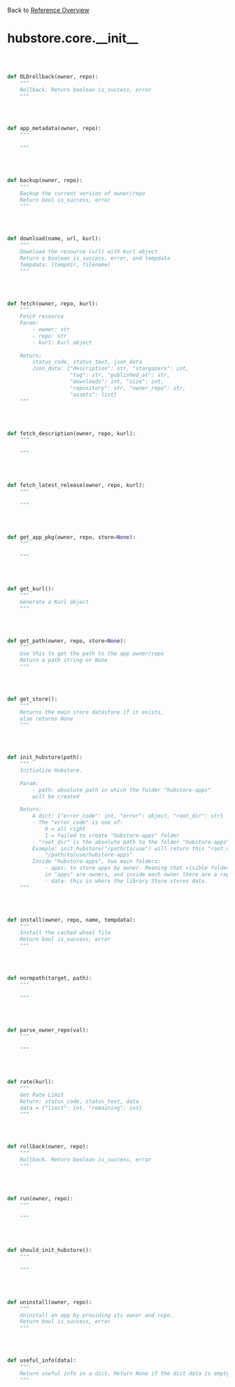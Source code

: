 
Back to [Reference Overview](https://github.com/pyrustic/hubstore/blob/master/docs/reference/README.md#readme)

# hubstore.core.\_\_init\_\_



<br>


```python

def OLDrollback(owner, repo):
    """
    Rollback. Return boolean is_success, error
    """

```

<br>

```python

def app_metadata(owner, repo):
    """
    
    """

```

<br>

```python

def backup(owner, repo):
    """
    Backup the current version of owner/repo
    Return bool is_success, error
    """

```

<br>

```python

def download(name, url, kurl):
    """
    Download the resource (url) with kurl object
    Return a boolean is_success, error, and tempdata
    Tempdata: (tempdir, filename)
    """

```

<br>

```python

def fetch(owner, repo, kurl):
    """
    Fetch resource
    Param:
        - owner: str
        - repo: str
        - kurl: Kurl object
    
    Return:
        status_code, status_text, json_data
        Json_data: {"description": str, "stargazers": int,
                    "tag": str, "published_at": str,
                    "downloads": int, "size": int,
                    "repository": str, "owner_repo": str,
                    "assets": list}
    """

```

<br>

```python

def fetch_description(owner, repo, kurl):
    """
    
    """

```

<br>

```python

def fetch_latest_release(owner, repo, kurl):
    """
    
    """

```

<br>

```python

def get_app_pkg(owner, repo, store=None):
    """
    
    """

```

<br>

```python

def get_kurl():
    """
    Generate a Kurl object
    """

```

<br>

```python

def get_path(owner, repo, store=None):
    """
    Use this to get the path to the app owner/repo
    Return a path string or None
    """

```

<br>

```python

def get_store():
    """
    Returns the main store datastore if it exists,
    else returns None
    """

```

<br>

```python

def init_hubstore(path):
    """
    Initialize Hubstore.
    
    Param:
        - path: absolute path in which the folder "hubstore-apps"
        will be created
    
    Return:
        A dict: {"error_code": int, "error": object, "root_dir": str}
        - The "error_code" is one of:
            0 = all right
            1 = failed to create "hubstore-apps" folder
        - "root_dir" is the absolute path to the folder "hubstore-apps".
        Example: init_hubstore("/path/to/use") will return this "root_dir":
            "/path/to/use/hubstore-apps"
        Inside "hubstore-apps", two main folders:
            - apps: to store apps by owner. Meaning that visible folders
            in "apps" are owners, and inside each owner there are a repo
            - data: this is where the library Store stores data.
    """

```

<br>

```python

def install(owner, repo, name, tempdata):
    """
    Install the cached wheel file
    Return bool is_success, error
    """

```

<br>

```python

def normpath(target, path):
    """
    
    """

```

<br>

```python

def parse_owner_repo(val):
    """
    
    """

```

<br>

```python

def rate(kurl):
    """
    Get Rate Limit
    Return: status_code, status_text, data
    data = {"limit": int, "remaining": int}
    """

```

<br>

```python

def rollback(owner, repo):
    """
    Rollback. Return boolean is_success, error
    """

```

<br>

```python

def run(owner, repo):
    """
    
    """

```

<br>

```python

def should_init_hubstore():
    """
    
    """

```

<br>

```python

def uninstall(owner, repo):
    """
    Uninstall an app by providing its owner and repo.
    Return bool is_success, error
    """

```

<br>

```python

def useful_info(data):
    """
    Return useful info in a dict. Return None if the dict data is empty 
    """

```

